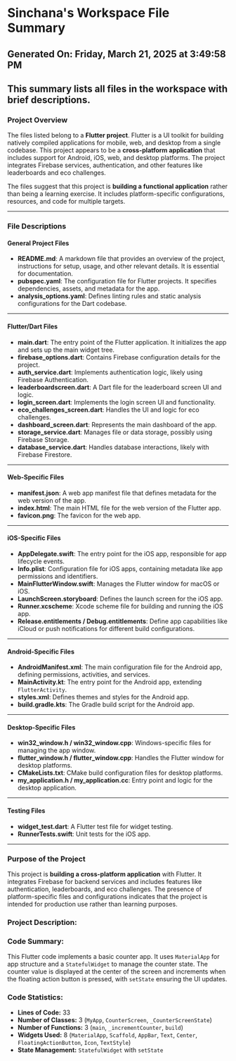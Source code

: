 # Sinchana's Workspace File Summary
## Generated On: Friday, March 21, 2025 at 3:49:58 PM
This summary lists all files in the workspace with brief descriptions.
---
### Project Overview
The files listed belong to a **Flutter project**. Flutter is a UI toolkit for building natively compiled applications for mobile, web, and desktop from a single codebase. This project appears to be a **cross-platform application** that includes support for Android, iOS, web, and desktop platforms. The project integrates Firebase services, authentication, and other features like leaderboards and eco challenges.

The files suggest that this project is **building a functional application** rather than being a learning exercise. It includes platform-specific configurations, resources, and code for multiple targets.

---

### File Descriptions

#### General Project Files
- **README.md**: A markdown file that provides an overview of the project, instructions for setup, usage, and other relevant details. It is essential for documentation.
- **pubspec.yaml**: The configuration file for Flutter projects. It specifies dependencies, assets, and metadata for the app.
- **analysis_options.yaml**: Defines linting rules and static analysis configurations for the Dart codebase.

---

#### Flutter/Dart Files
- **main.dart**: The entry point of the Flutter application. It initializes the app and sets up the main widget tree.
- **firebase_options.dart**: Contains Firebase configuration details for the project.
- **auth_service.dart**: Implements authentication logic, likely using Firebase Authentication.
- **leaderboardscreen.dart**: A Dart file for the leaderboard screen UI and logic.
- **login_screen.dart**: Implements the login screen UI and functionality.
- **eco_challenges_screen.dart**: Handles the UI and logic for eco challenges.
- **dashboard_screen.dart**: Represents the main dashboard of the app.
- **storage_service.dart**: Manages file or data storage, possibly using Firebase Storage.
- **database_service.dart**: Handles database interactions, likely with Firebase Firestore.

---

#### Web-Specific Files
- **manifest.json**: A web app manifest file that defines metadata for the web version of the app.
- **index.html**: The main HTML file for the web version of the Flutter app.
- **favicon.png**: The favicon for the web app.

---

#### iOS-Specific Files
- **AppDelegate.swift**: The entry point for the iOS app, responsible for app lifecycle events.
- **Info.plist**: Configuration file for iOS apps, containing metadata like app permissions and identifiers.
- **MainFlutterWindow.swift**: Manages the Flutter window for macOS or iOS.
- **LaunchScreen.storyboard**: Defines the launch screen for the iOS app.
- **Runner.xcscheme**: Xcode scheme file for building and running the iOS app.
- **Release.entitlements / Debug.entitlements**: Define app capabilities like iCloud or push notifications for different build configurations.

---

#### Android-Specific Files
- **AndroidManifest.xml**: The main configuration file for the Android app, defining permissions, activities, and services.
- **MainActivity.kt**: The entry point for the Android app, extending `FlutterActivity`.
- **styles.xml**: Defines themes and styles for the Android app.
- **build.gradle.kts**: The Gradle build script for the Android app.

---

#### Desktop-Specific Files
- **win32_window.h / win32_window.cpp**: Windows-specific files for managing the app window.
- **flutter_window.h / flutter_window.cpp**: Handles the Flutter window for desktop platforms.
- **CMakeLists.txt**: CMake build configuration files for desktop platforms.
- **my_application.h / my_application.cc**: Entry point and logic for the desktop application.

---

#### Testing Files
- **widget_test.dart**: A Flutter test file for widget testing.
- **RunnerTests.swift**: Unit tests for the iOS app.

---

### Purpose of the Project
This project is **building a cross-platform application** with Flutter. It integrates Firebase for backend services and includes features like authentication, leaderboards, and eco challenges. The presence of platform-specific files and configurations indicates that the project is intended for production use rather than learning purposes. 
### Project Description:
 ### Code Summary:
This Flutter code implements a basic counter app. It uses `MaterialApp` for app structure and a `StatefulWidget` to manage the counter state. The counter value is displayed at the center of the screen and increments when the floating action button is pressed, with `setState` ensuring the UI updates.

### Code Statistics:
- **Lines of Code:** 33  
- **Number of Classes:** 3 (`MyApp`, `CounterScreen`, `_CounterScreenState`)  
- **Number of Functions:** 3 (`main`, `_incrementCounter`, `build`)  
- **Widgets Used:** 8 (`MaterialApp`, `Scaffold`, `AppBar`, `Text`, `Center`, `FloatingActionButton`, `Icon`, `TextStyle`)  
- **State Management:** `StatefulWidget` with `setState`
